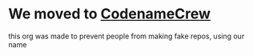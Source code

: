 # We moved to [CodenameCrew](https://github.com/CodenameCrew)

this org was made to prevent people from making fake repos, using our name
